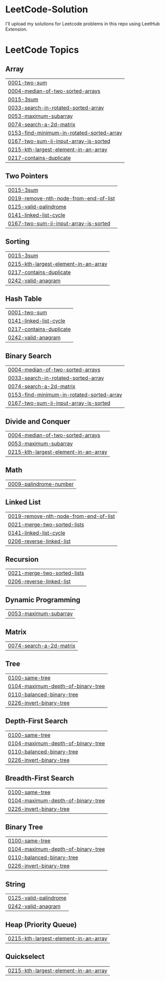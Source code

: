 # LeetCode-Solution
I'll upload my solutions for Leetcode problems in this repo using LeetHub Extension.

<!---LeetCode Topics Start-->
# LeetCode Topics
## Array
|  |
| ------- |
| [0001-two-sum](https://github.com/khizar457/LeetCode-Solution/tree/master/0001-two-sum) |
| [0004-median-of-two-sorted-arrays](https://github.com/khizar457/LeetCode-Solution/tree/master/0004-median-of-two-sorted-arrays) |
| [0015-3sum](https://github.com/khizar457/LeetCode-Solution/tree/master/0015-3sum) |
| [0033-search-in-rotated-sorted-array](https://github.com/khizar457/LeetCode-Solution/tree/master/0033-search-in-rotated-sorted-array) |
| [0053-maximum-subarray](https://github.com/khizar457/LeetCode-Solution/tree/master/0053-maximum-subarray) |
| [0074-search-a-2d-matrix](https://github.com/khizar925/LeetCode-Solution/tree/master/0074-search-a-2d-matrix) |
| [0153-find-minimum-in-rotated-sorted-array](https://github.com/khizar925/LeetCode-Solution/tree/master/0153-find-minimum-in-rotated-sorted-array) |
| [0167-two-sum-ii-input-array-is-sorted](https://github.com/khizar925/LeetCode-Solution/tree/master/0167-two-sum-ii-input-array-is-sorted) |
| [0215-kth-largest-element-in-an-array](https://github.com/khizar925/LeetCode-Solution/tree/master/0215-kth-largest-element-in-an-array) |
| [0217-contains-duplicate](https://github.com/khizar925/LeetCode-Solution/tree/master/0217-contains-duplicate) |
## Two Pointers
|  |
| ------- |
| [0015-3sum](https://github.com/khizar457/LeetCode-Solution/tree/master/0015-3sum) |
| [0019-remove-nth-node-from-end-of-list](https://github.com/khizar457/LeetCode-Solution/tree/master/0019-remove-nth-node-from-end-of-list) |
| [0125-valid-palindrome](https://github.com/khizar925/LeetCode-Solution/tree/master/0125-valid-palindrome) |
| [0141-linked-list-cycle](https://github.com/khizar925/LeetCode-Solution/tree/master/0141-linked-list-cycle) |
| [0167-two-sum-ii-input-array-is-sorted](https://github.com/khizar925/LeetCode-Solution/tree/master/0167-two-sum-ii-input-array-is-sorted) |
## Sorting
|  |
| ------- |
| [0015-3sum](https://github.com/khizar457/LeetCode-Solution/tree/master/0015-3sum) |
| [0215-kth-largest-element-in-an-array](https://github.com/khizar925/LeetCode-Solution/tree/master/0215-kth-largest-element-in-an-array) |
| [0217-contains-duplicate](https://github.com/khizar925/LeetCode-Solution/tree/master/0217-contains-duplicate) |
| [0242-valid-anagram](https://github.com/khizar925/LeetCode-Solution/tree/master/0242-valid-anagram) |
## Hash Table
|  |
| ------- |
| [0001-two-sum](https://github.com/khizar457/LeetCode-Solution/tree/master/0001-two-sum) |
| [0141-linked-list-cycle](https://github.com/khizar925/LeetCode-Solution/tree/master/0141-linked-list-cycle) |
| [0217-contains-duplicate](https://github.com/khizar925/LeetCode-Solution/tree/master/0217-contains-duplicate) |
| [0242-valid-anagram](https://github.com/khizar925/LeetCode-Solution/tree/master/0242-valid-anagram) |
## Binary Search
|  |
| ------- |
| [0004-median-of-two-sorted-arrays](https://github.com/khizar457/LeetCode-Solution/tree/master/0004-median-of-two-sorted-arrays) |
| [0033-search-in-rotated-sorted-array](https://github.com/khizar457/LeetCode-Solution/tree/master/0033-search-in-rotated-sorted-array) |
| [0074-search-a-2d-matrix](https://github.com/khizar925/LeetCode-Solution/tree/master/0074-search-a-2d-matrix) |
| [0153-find-minimum-in-rotated-sorted-array](https://github.com/khizar925/LeetCode-Solution/tree/master/0153-find-minimum-in-rotated-sorted-array) |
| [0167-two-sum-ii-input-array-is-sorted](https://github.com/khizar925/LeetCode-Solution/tree/master/0167-two-sum-ii-input-array-is-sorted) |
## Divide and Conquer
|  |
| ------- |
| [0004-median-of-two-sorted-arrays](https://github.com/khizar457/LeetCode-Solution/tree/master/0004-median-of-two-sorted-arrays) |
| [0053-maximum-subarray](https://github.com/khizar457/LeetCode-Solution/tree/master/0053-maximum-subarray) |
| [0215-kth-largest-element-in-an-array](https://github.com/khizar925/LeetCode-Solution/tree/master/0215-kth-largest-element-in-an-array) |
## Math
|  |
| ------- |
| [0009-palindrome-number](https://github.com/khizar457/LeetCode-Solution/tree/master/0009-palindrome-number) |
## Linked List
|  |
| ------- |
| [0019-remove-nth-node-from-end-of-list](https://github.com/khizar457/LeetCode-Solution/tree/master/0019-remove-nth-node-from-end-of-list) |
| [0021-merge-two-sorted-lists](https://github.com/khizar457/LeetCode-Solution/tree/master/0021-merge-two-sorted-lists) |
| [0141-linked-list-cycle](https://github.com/khizar925/LeetCode-Solution/tree/master/0141-linked-list-cycle) |
| [0206-reverse-linked-list](https://github.com/khizar925/LeetCode-Solution/tree/master/0206-reverse-linked-list) |
## Recursion
|  |
| ------- |
| [0021-merge-two-sorted-lists](https://github.com/khizar457/LeetCode-Solution/tree/master/0021-merge-two-sorted-lists) |
| [0206-reverse-linked-list](https://github.com/khizar925/LeetCode-Solution/tree/master/0206-reverse-linked-list) |
## Dynamic Programming
|  |
| ------- |
| [0053-maximum-subarray](https://github.com/khizar457/LeetCode-Solution/tree/master/0053-maximum-subarray) |
## Matrix
|  |
| ------- |
| [0074-search-a-2d-matrix](https://github.com/khizar925/LeetCode-Solution/tree/master/0074-search-a-2d-matrix) |
## Tree
|  |
| ------- |
| [0100-same-tree](https://github.com/khizar925/LeetCode-Solution/tree/master/0100-same-tree) |
| [0104-maximum-depth-of-binary-tree](https://github.com/khizar925/LeetCode-Solution/tree/master/0104-maximum-depth-of-binary-tree) |
| [0110-balanced-binary-tree](https://github.com/khizar925/LeetCode-Solution/tree/master/0110-balanced-binary-tree) |
| [0226-invert-binary-tree](https://github.com/khizar925/LeetCode-Solution/tree/master/0226-invert-binary-tree) |
## Depth-First Search
|  |
| ------- |
| [0100-same-tree](https://github.com/khizar925/LeetCode-Solution/tree/master/0100-same-tree) |
| [0104-maximum-depth-of-binary-tree](https://github.com/khizar925/LeetCode-Solution/tree/master/0104-maximum-depth-of-binary-tree) |
| [0110-balanced-binary-tree](https://github.com/khizar925/LeetCode-Solution/tree/master/0110-balanced-binary-tree) |
| [0226-invert-binary-tree](https://github.com/khizar925/LeetCode-Solution/tree/master/0226-invert-binary-tree) |
## Breadth-First Search
|  |
| ------- |
| [0100-same-tree](https://github.com/khizar925/LeetCode-Solution/tree/master/0100-same-tree) |
| [0104-maximum-depth-of-binary-tree](https://github.com/khizar925/LeetCode-Solution/tree/master/0104-maximum-depth-of-binary-tree) |
| [0226-invert-binary-tree](https://github.com/khizar925/LeetCode-Solution/tree/master/0226-invert-binary-tree) |
## Binary Tree
|  |
| ------- |
| [0100-same-tree](https://github.com/khizar925/LeetCode-Solution/tree/master/0100-same-tree) |
| [0104-maximum-depth-of-binary-tree](https://github.com/khizar925/LeetCode-Solution/tree/master/0104-maximum-depth-of-binary-tree) |
| [0110-balanced-binary-tree](https://github.com/khizar925/LeetCode-Solution/tree/master/0110-balanced-binary-tree) |
| [0226-invert-binary-tree](https://github.com/khizar925/LeetCode-Solution/tree/master/0226-invert-binary-tree) |
## String
|  |
| ------- |
| [0125-valid-palindrome](https://github.com/khizar925/LeetCode-Solution/tree/master/0125-valid-palindrome) |
| [0242-valid-anagram](https://github.com/khizar925/LeetCode-Solution/tree/master/0242-valid-anagram) |
## Heap (Priority Queue)
|  |
| ------- |
| [0215-kth-largest-element-in-an-array](https://github.com/khizar925/LeetCode-Solution/tree/master/0215-kth-largest-element-in-an-array) |
## Quickselect
|  |
| ------- |
| [0215-kth-largest-element-in-an-array](https://github.com/khizar925/LeetCode-Solution/tree/master/0215-kth-largest-element-in-an-array) |
<!---LeetCode Topics End-->